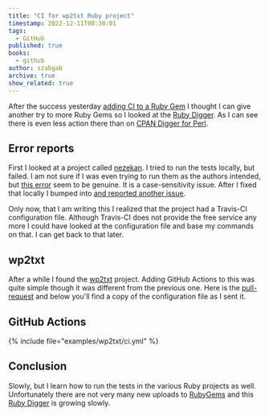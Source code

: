 ```yaml
---
title: "CI for wp2txt Ruby project"
timestamp: 2022-12-11T08:30:01
tags:
  - GitHub
published: true
books:
  - github
author: szabgab
archive: true
show_related: true
---
```



After the success yesterday [adding CI to a Ruby Gem](https://code-maven.com/ci-for-rdf-kv-ruby) I thought I can give another
try to more Ruby Gems so I looked at the [Ruby Digger](https://ruby-digger.code-maven.com/). As I can see there is even less action
there than on [CPAN Digger for Perl](https://cpan-digger.perlmaven.com/).


## Error reports

First I looked at a project called [nezekan](https://github.com/zarkiel/nezekan). I tried to run the tests locally, but failed.
I am not sure if I was even trying to run them as the authors intended, but [this error](https://github.com/zarkiel/nezekan/issues/1) seem
to be genuine. It is a case-sensitivity issue. After I fixed that locally I bumped into [and reported another issue](https://github.com/zarkiel/nezekan/issues/2).

Only now, that I am writing this I realized that the project had a Travis-CI configuration file. Although Travis-CI does not provide the free service any more
I could have looked at the configuration file and base my commands on that. I can get back to that later.


## wp2txt

After a while I found the [wp2txt](https://github.com/yohasebe/wp2txt) project. Adding GitHub Actions to this was quite simple
though it was different from the previous one. Here is the [pull-request](https://github.com/yohasebe/wp2txt/pull/11)
and below you'll find a copy of the configuration file as I sent it.

## GitHub Actions

{% include file="examples/wp2txt/ci.yml" %}

## Conclusion

Slowly, but I learn how to run the tests in the various Ruby projects as well. Unfortunately there are not very many new uploads to [RubyGems](https://rubygems.org/)
and this [Ruby Digger](https://ruby-digger.code-maven.com/) is growing slowly.


